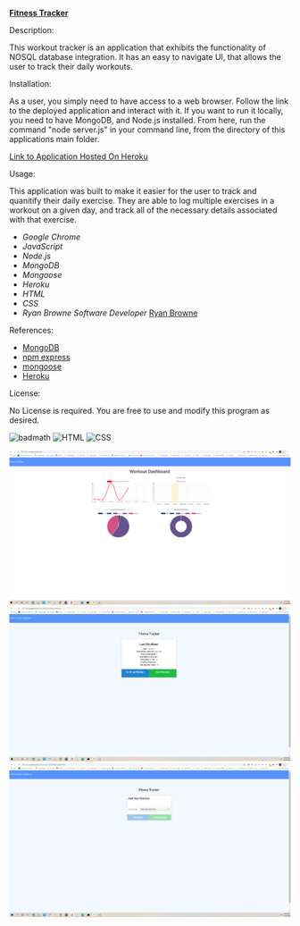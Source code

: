 [**Fitness Tracker**](https://github.com/ryanbrowne360/fitnesstracker.git)

Description:

This workout tracker is an application that exhibits the functionality of NOSQL database integration. It has an easy to navigate UI, that allows the user to track their daily workouts.

Installation:

As a user, you simply need to have access to a web browser. Follow the link to the deployed application and interact with it. If you want to run it locally, you need to have MongoDB, and Node.js installed. From here, run the command "node server.js" in your command line, from the directory of this applications main folder.

[Link to Application Hosted On Heroku](https://fierce-sea-68907.herokuapp.com/?id=5fbf1c6331d8520017cf35f9)

Usage:

This application was built to make it easier for the user to track and quanitify their daily exercise. They are able to log multiple exercises in a workout on a given day, and track all of the necessary details associated with that exercise.

- *Google Chrome*
- *JavaScript*
- *Node.js*
- *MongoDB*
- *Mongoose*
- *Heroku*
- *HTML*
- *CSS*
- *Ryan Browne Software Developer* [Ryan Browne](https://github.com/ryanbrowne360/)

References:

- [MongoDB](https://docs.mongodb.com/)
- [npm express](https://www.npmjs.com/package/express)
- [mongoose](https://www.npmjs.com/package/mongoose)
- [Heroku](https://devcenter.heroku.com/categories/reference)



License:

No License is required. You are free to use and modify this program as desired.

![badmath](https://img.shields.io/github/languages/top/nielsenjared/badmath)
![HTML](https://img.shields.io/badge/HTML-100%25-orange)
![CSS](https://img.shields.io/badge/CSS-100%25-yellowgreen)

![image](https://github.com/ryanbrowne360/fitnesstracker/blob/main/Screenshot1.png)
![image](https://github.com/ryanbrowne360/fitnesstracker/blob/main/Screenshot2.png)
![image](https://github.com/ryanbrowne360/fitnesstracker/blob/main/Screenshot3.png)